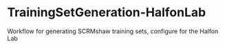 # TrainingSetGeneration-HalfonLab
Workflow for generating SCRMshaw training sets, configure for the Halfon Lab

